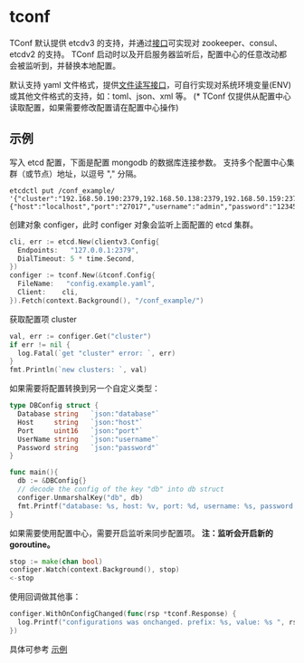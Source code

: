 # tconf #

TConf 默认提供 etcdv3 的支持，并通过[接口](backends/store.go)可实现对 zookeeper、consul、etcdv2 的支持。
TConf 启动时以及开启服务器监听后，配置中心的任意改动都会被监听到，并替换本地配置。

默认支持 yaml 文件格式，提供[文件读写接口](provider.go)，可自行实现对系统环境变量(ENV)或其他文件格式的支持，如：toml、json、xml 等。
(* TConf 仅提供从配置中心读取配置，如果需要修改配置请在配置中心操作)

## 示例 ##

写入 etcd 配置，下面是配置 mongodb 的数据库连接参数。
支持多个配置中心集群（或节点）地址，以逗号 "," 分隔。

```console
etcdctl put /conf_example/ '{"cluster":"192.168.50.190:2379,192.168.50.138:2379,192.168.50.159:2379","db":{"host":"localhost","port":"27017","username":"admin","password":"123456","database":"ecs"}}'
```

创建对象 configer，此时 configer 对象会监听上面配置的 etcd 集群。

```go
cli, err := etcd.New(clientv3.Config{
  Endpoints:   "127.0.0.1:2379",
  DialTimeout: 5 * time.Second,
})
configer := tconf.New(&tconf.Config{
  FileName:   "config.example.yaml",
  Client:    cli,
}).Fetch(context.Background(), "/conf_example/")
```

获取配置项 cluster

```go
val, err := configer.Get("cluster")
if err != nil {
  log.Fatal(`get "cluster" error: `, err)
}
fmt.Println(`new clusters: `, val)
```

如果需要将配置转换到另一个自定义类型：

```go
type DBConfig struct {
  Database string   `json:"database"`
  Host     string   `json:"host"`
  Port     uint16   `json:"port"`
  UserName string   `json:"username"`
  Password string   `json:"password"`
}

func main(){
  db := &DBConfig{}
  // decode the config of the key "db" into db struct
  configer.UnmarshalKey("db", db)
  fmt.Printf("database: %s, host: %v, port: %d, username: %s, password: %s", db.Database, db.Host, db.Port, db.UserName, db.Password)
}
```

如果需要使用配置中心，需要开启监听来同步配置项。
**注：监听会开启新的 goroutine。**

```go
stop := make(chan bool)
configer.Watch(context.Background(), stop)
<-stop
```

使用回调做其他事：

```go
configer.WithOnConfigChanged(func(rsp *tconf.Response) {
  log.Printf("configurations was onchanged. prefix: %s, value: %s ", rsp.Path, string(rsp.Value))
})
```

具体可参考 [示例](examples/main.go)
